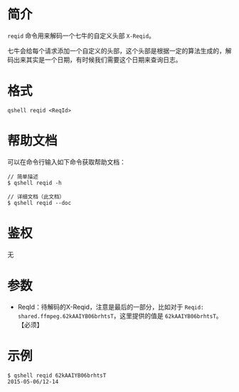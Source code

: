 # 简介
`reqid` 命令用来解码一个七牛的自定义头部 `X-Reqid`。

七牛会给每个请求添加一个自定义的头部，这个头部是根据一定的算法生成的，解码出来其实是一个日期，有时候我们需要这个日期来查询日志。

# 格式
```
qshell reqid <ReqId>
```

# 帮助文档
可以在命令行输入如下命令获取帮助文档：
```
// 简单描述
$ qshell reqid -h 

// 详细文档（此文档）
$ qshell reqid --doc
```

# 鉴权
无

# 参数
- ReqId：待解码的X-Reqid，注意是最后的一部分，比如对于 `Reqid: shared.ffmpeg.62kAAIYB06brhtsT`，这里提供的值是 `62kAAIYB06brhtsT`。 【必须】

# 示例
```
$ qshell reqid 62kAAIYB06brhtsT
2015-05-06/12-14
```